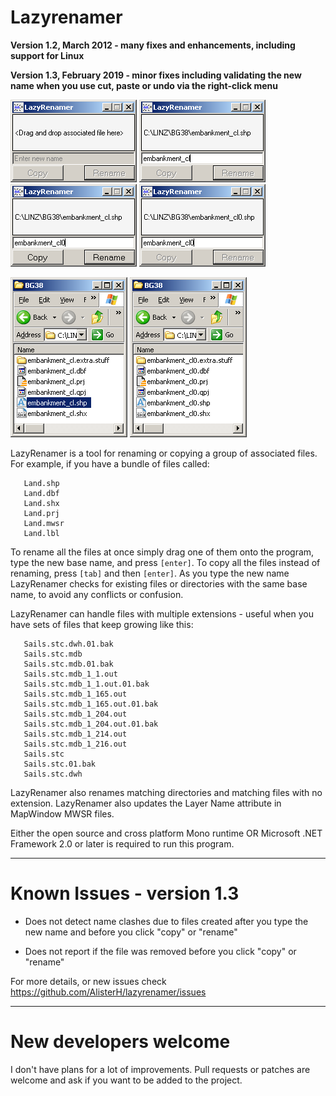 <!--
  Title: Lazyrenamer
  Description: LazyRenamer is a tool for renaming or copying a group of associated files.
  -->

# Lazyrenamer #

**Version 1.2, March 2012 - many fixes and enhancements, including support for Linux**

**Version 1.3, February 2019 - minor fixes including validating the new name when you use cut, paste or undo via the right-click menu**

![](SupportFiles/LazyRenamer_screenshot_0.PNG) ![](SupportFiles/LazyRenamer_screenshot_2.PNG) ![](SupportFiles/LazyRenamer_screenshot_1.PNG) ![](SupportFiles/LazyRenamer_screenshot_3.PNG)

![](SupportFiles/files_screenshot_0.PNG) ![](SupportFiles/files_screenshot_1.PNG)

LazyRenamer is a tool for renaming or copying a group of associated files.
For example, if you have a bundle of files called:
```
   Land.shp
   Land.dbf
   Land.shx
   Land.prj
   Land.mwsr
   Land.lbl
```
To rename all the files at once simply drag one of them onto the program, type the new base name, and press `[enter]`.
To copy all the files instead of renaming, press `[tab]` and then `[enter]`.
As you type the new name LazyRenamer checks for existing files or directories with the same base name, to avoid any conflicts or confusion.

LazyRenamer can handle files with multiple extensions - useful when you have sets of files that keep growing like this:
```
   Sails.stc.dwh.01.bak
   Sails.stc.mdb
   Sails.stc.mdb.01.bak
   Sails.stc.mdb_1_1.out
   Sails.stc.mdb_1_1.out.01.bak
   Sails.stc.mdb_1_165.out
   Sails.stc.mdb_1_165.out.01.bak
   Sails.stc.mdb_1_204.out
   Sails.stc.mdb_1_204.out.01.bak
   Sails.stc.mdb_1_214.out
   Sails.stc.mdb_1_216.out
   Sails.stc
   Sails.stc.01.bak
   Sails.stc.dwh
```

LazyRenamer also renames matching directories and matching files with no extension.
LazyRenamer also updates the Layer Name attribute in MapWindow MWSR files.

Either the open source and cross platform Mono runtime OR Microsoft .NET Framework 2.0 or later is required to run this program.

---

# Known Issues - version 1.3 #
- Does not detect name clashes due to files created after you type the new name and before you click "copy" or "rename"

- Does not report if the file was removed before you click "copy" or "rename"

For more details, or new issues check
https://github.com/AlisterH/lazyrenamer/issues

---

# New developers welcome #
I don't have plans for a lot of improvements.  Pull requests or patches are welcome and ask if you want to be added to the project.